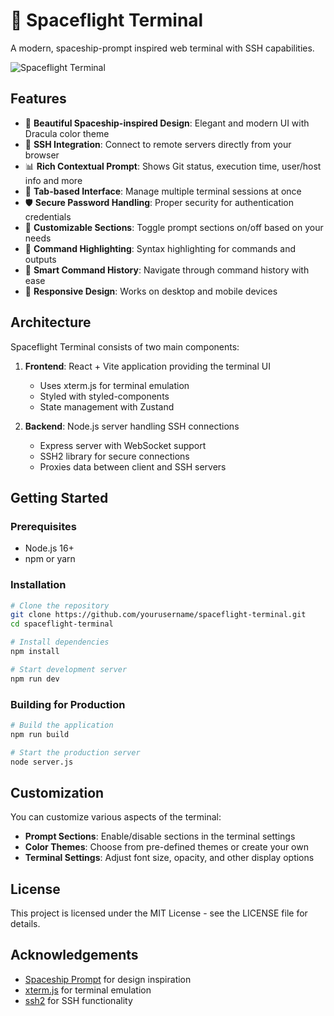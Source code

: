 # 🚀 Spaceflight Terminal

A modern, spaceship-prompt inspired web terminal with SSH capabilities.

![Spaceflight Terminal](https://github.com/spaceship-prompt/spaceship-prompt/raw/master/preview.gif)

## Features

- 🚀 **Beautiful Spaceship-inspired Design**: Elegant and modern UI with Dracula color theme
- 🔌 **SSH Integration**: Connect to remote servers directly from your browser
- 📊 **Rich Contextual Prompt**: Shows Git status, execution time, user/host info and more
- 📑 **Tab-based Interface**: Manage multiple terminal sessions at once
- 🛡️ **Secure Password Handling**: Proper security for authentication credentials
- 🔧 **Customizable Sections**: Toggle prompt sections on/off based on your needs
- 🌟 **Command Highlighting**: Syntax highlighting for commands and outputs
- 🧠 **Smart Command History**: Navigate through command history with ease
- 📱 **Responsive Design**: Works on desktop and mobile devices

## Architecture

Spaceflight Terminal consists of two main components:

1. **Frontend**: React + Vite application providing the terminal UI
   - Uses xterm.js for terminal emulation
   - Styled with styled-components
   - State management with Zustand

2. **Backend**: Node.js server handling SSH connections
   - Express server with WebSocket support
   - SSH2 library for secure connections
   - Proxies data between client and SSH servers

## Getting Started

### Prerequisites

- Node.js 16+
- npm or yarn

### Installation

```bash
# Clone the repository
git clone https://github.com/yourusername/spaceflight-terminal.git
cd spaceflight-terminal

# Install dependencies
npm install

# Start development server
npm run dev
```

### Building for Production

```bash
# Build the application
npm run build

# Start the production server
node server.js
```

## Customization

You can customize various aspects of the terminal:

- **Prompt Sections**: Enable/disable sections in the terminal settings
- **Color Themes**: Choose from pre-defined themes or create your own
- **Terminal Settings**: Adjust font size, opacity, and other display options

## License

This project is licensed under the MIT License - see the LICENSE file for details.

## Acknowledgements

- [Spaceship Prompt](https://github.com/spaceship-prompt/spaceship-prompt) for design inspiration
- [xterm.js](https://github.com/xtermjs/xterm.js) for terminal emulation
- [ssh2](https://github.com/mscdex/ssh2) for SSH functionality